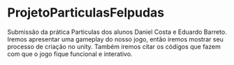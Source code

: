 # ProjetoParticulasFelpudas
Submissão da prática Particulas dos alunos Daniel Costa e Eduardo Barreto. Iremos apresentar uma gameplay do nosso jogo, então iremos mostrar seu processo de criação no unity. Também iremos citar os códigos que fazem com que o jogo fique funcional e interativo.
